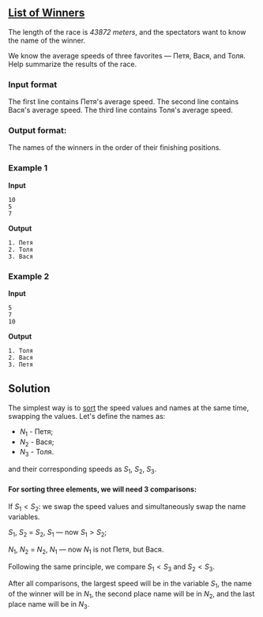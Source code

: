 ## [List of Winners](../../../solutions/2.2/22_d.py)

The length of the race is *43872 meters*, and the spectators want to know the name of the winner.

We know the average speeds of three favorites — Петя, Вася, and Толя. Help summarize the results of the race.

### Input format

The first line contains Петя's average speed.
The second line contains Вася's average speed.
The third line contains Толя's average speed.

### Output format:

The names of the winners in the order of their finishing positions.

### Example 1

__Input__
```plaintext
10
5
7
```

__Output__
```plaintext
1. Петя
2. Толя
3. Вася
```

### Example 2

__Input__
```plaintext
5
7
10
```

__Output__
```plaintext
1. Толя
2. Вася
3. Петя
```

## Solution

The simplest way is to [sort](https://ru.wikipedia.org/wiki/%D0%90%D0%BB%D0%B3%D0%BE%D1%80%D0%B8%D1%82%D0%BC_%D1%81%D0%BE%D1%80%D1%82%D0%B8%D1%80%D0%BE%D0%B2%D0%BA%D0%B8) the speed values and names at the same time, swapping the values. Let's define the names as:

- $N_1$ - Петя; 
- $N_2$ - Вася; 
- $N_3$ - Толя.

and their corresponding speeds as $S_1$, $S_2$, $S_3$.

#### For sorting three elements, we will need 3 comparisons:

If $S_1 < S_2$: we swap the speed values and simultaneously swap the name variables.

$S_1$, $S_2$ = $S_2$, $S_1$ — now $S_1 > S_2$;

$N_1$, $N_2$ = $N_2$, $N_1$ — now $N_1$ is not Петя, but Вася.

Following the same principle, we compare $S_1 < S_3$ and $S_2 < S_3$. 

After all comparisons, the largest speed will be in the variable $S_1$, the name of the winner will be in $N_1$, the second place name will be in $N_2$, and the last place name will be in $N_3$.